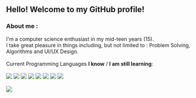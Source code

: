 ## Hello! Welcome to my GitHub profile!
### About me :
I'm a computer science enthusiast in my mid-teen years (15). <br>
I take great pleasure in things including, but not limited to : Problem Solving, Algorithms and UI/UX Design. <br>
<br>
Current Programming Languages **I know** / **I am still learning**: <br>
<br>
![](https://shields.io/badge/LUA-Good-brightgreen) ![](https://shields.io/badge/PHP-Good-brightgreen) ![](https://shields.io/badge/JS-Intermediate-8ccc1d) ![](https://shields.io/badge/CSS-Intermediate-8ccc1d) ![](https://shields.io/badge/HTML-Intermediate-8ccc1d) ![](https://shields.io/badge/Python-Intermediate-8ccc1d) ![](https://shields.io/badge/Ruby-Beginner-a0b023) ![](https://shields.io/badge/CS-Beginner-a0b023)
<br>
<br>
![](https://github-readme-stats.vercel.app/api?username=r-besson&theme=merko&show_icons=true&hide_border=true)
